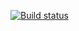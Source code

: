 [![Build status](https://ci.appveyor.com/api/projects/status/eheor4dhawgl5sgy/branch/main?svg=true)](https://ci.appveyor.com/project/IvanMyakin/patterns/branch/main)